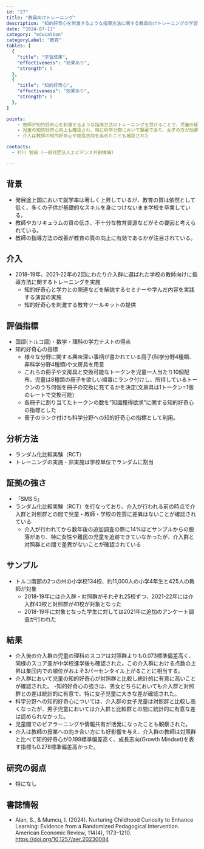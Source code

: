 ```yaml
---
id: "27"
title: "教員向けトレーニング"
description: "知的好奇心を刺激するような指導方法に関する教員向けトレーニングの学習効果"
date: "2024-07-13"
category: "education"
categoryLabel: "教育"
tables: [
  {
    "title": "学習成果",
    "effectiveness": "効果あり",
    "strength": 5
  },
  {
    "title": "知的好奇心",
    "effectiveness": "効果あり",
    "strength": 5
  },
]

points:
    - 教師が知的好奇心を刺激するような指導方法のトレーニングを受けることで、児童の理科の成績が向上することが確認された
    - 児童の知的好奇心向上も確認され、特に科学分野において顕著であり、女子の方が効果が大きかった
    - 介入は教師の知的好奇心や成長志向を高めたことも確認された

contacts:
  - 村川 智哉 (一般社団法人エビデンス共創機構)

---
```


## 背景
- 発展途上国において就学率は著しく上昇しているが、教育の質は依然として低く、多くの子供が基礎的なスキルを身につけないまま学校を卒業している。
- 教師やカリキュラムの質の低さ、不十分な教育資源などがその要因と考えられている。
- 教師の指導方法の改善が教育の質の向上に有効であるかが注目されている。

## 介入
- 2018-19年、2021-22年の2回にわたり介入群に選ばれた学校の教師向けに指導方法に関するトレーニングを実施
  - 知的好奇心と学力との関連などを解説するセミナーや学んだ内容を実践する演習の実施
  - 知的好奇心を刺激する教育ツールキットの提供

## 評価指標
- 国語(トルコ語)・数学・理科の学力テストの得点
- 知的好奇心の指標
  - 様々な分野に関する興味深い事柄が書かれている冊子(科学分野4種類、非科学分野4種類)や文房具を用意
  - これらの冊子や文房具と交換可能なトークンを児童一人当たり10個配布。児童は8種類の冊子を欲しい順番にランク付けし、所持しているトークンのうち何個を冊子の交換に充てるかを決定(文房具は1トークン=1個のレートで交換可能)
  - 各冊子に割り当てたトークンの数を”知識獲得欲求”に関する知的好奇心の指標とした
  - 冊子のランク付けも科学分野への知的好奇心の指標として利用。

## 分析方法
- ランダム化比較実験（RCT）
- トレーニングの実施・非実施は学校単位でランダムに割当

## 証拠の強さ
- 「SMS:5」
- ランダム化比較実験（RCT）を行なっており、介入が行われる前の時点で介入群と対照群との間で児童・教師・学校の性質に差異はないことが確認されている
	- 介入が行われてから数年後の追加調査の際に14%ほどサンプルからの脱落があり、特に女性や難民の児童を追跡できていなかったが、介入群と対照群との間で差異がないことが確認されている

## サンプル
- トルコ南部の2つの州の小学校134校、約11,000人の小学4年生と425人の教師が対象
	- 2018-19年には介入群・対照群がそれぞれ25校ずつ、2021-22年には介入群43校と対照群が41校が対象となった
	- 2018-19年に対象となった学生に対しては2021年に追加のアンケート調査が行われた

## 結果
- 介入後の介入群の児童の理科のスコアは対照群よりも0.073標準偏差高く、同様のスコア差が中学校進学後も確認された。この介入群における点数の上昇は集団内での順位がおよそ3パーセンタイル上がることに相当する。
- 介入群において児童の知的好奇心が対照群と比較し統計的に有意に高いことが確認された。
-知的好奇心の強さは、男女どちらにおいても介入群と対照群との差は統計的に有意で、特に女子児童に大きな差が確認された。
- 科学分野への知的好奇心については、介入群の女子児童は対照群と比較し高くなったが、男子児童においては介入群と比較群との間に統計的に有意な差は認められなかった。
- 児童間でのピアラーニングや情報共有が活発になったことも観察された。
- 介入は教師の授業への向き合い方にも好影響を与え、介入群の教師は対照群と比べて知的好奇心が0.199標準偏差高く、成長志向(Growth Mindset)を表す指標も0.278標準偏差高かった。

## 研究の弱点
- 特になし

## 書誌情報
- Alan, S., & Mumcu, I. (2024). Nurturing Childhood Curiosity to Enhance Learning: Evidence from a Randomized Pedagogical Intervention. American Economic Review, 114(4), 1173–1210. https://doi.org/10.1257/aer.20230084
